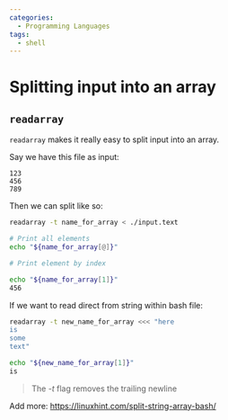 ```yaml
---
categories:
  - Programming Languages
tags:
  - shell
---
```


# Splitting input into an array

## `readarray`

`readarray` makes it really easy to split input into an array.

Say we have this file as input:

```
123
456
789
```

Then we can split like so:

```bash
readarray -t name_for_array < ./input.text

# Print all elements
echo "${name_for_array[@]}"

# Print element by index

echo "${name_for_array[1]}"
456
```

If we want to read direct from string within bash file:

```bash
readarray -t new_name_for_array <<< "here
is
some
text"

echo "${new_name_for_array[1]}"
is
```

> The _-t_ flag removes the trailing newline

Add more: https://linuxhint.com/split-string-array-bash/
